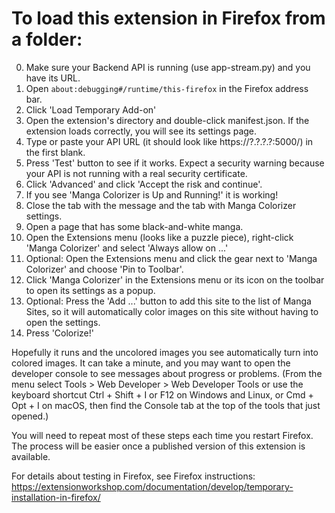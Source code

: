 # To load this extension in Firefox from a folder:
0. Make sure your Backend API is running (use app-stream.py) and you have its URL.
1. Open `about:debugging#/runtime/this-firefox` in the Firefox address bar.
2. Click 'Load Temporary Add-on'
3. Open the extension's directory and double-click manifest.json.
If the extension loads correctly, you will see its settings page.
4. Type or paste your API URL (it should look like https://?.?.?.?:5000/) in the first blank.
5. Press 'Test' button to see if it works. Expect a security warning because your API is not running with a real security certificate.
6. Click 'Advanced' and click 'Accept the risk and continue'.
7. If you see 'Manga Colorizer is Up and Running!' it is working!
8. Close the tab with the message and the tab with Manga Colorizer settings.
9. Open a page that has some black-and-white manga.
10. Open the Extensions menu (looks like a puzzle piece), right-click 'Manga Colorizer' and select 'Always allow on ...'
11. Optional: Open the Extensions menu and click the gear next to 'Manga Colorizer' and choose 'Pin to Toolbar'.
12. Click 'Manga Colorizer' in the Extensions menu or its icon on the toolbar to open its settings as a popup.
13. Optional: Press the 'Add ...' button to add this site to the list of Manga Sites, so it will automatically color images on this site without having to open the settings.
14. Press 'Colorize!'

Hopefully it runs and the uncolored images you see automatically turn into colored images. It can take a minute, and you may want to open the developer console to see messages about progress or problems. (From the menu select Tools > Web Developer > Web Developer Tools or use the keyboard shortcut Ctrl + Shift + I or F12 on Windows and Linux, or Cmd + Opt + I on macOS, then find the Console tab at the top of the tools that just opened.)

You will need to repeat most of these steps each time you restart Firefox. The process will be easier once a published version of this extension is available.

For details about testing in Firefox, see Firefox instructions:
https://extensionworkshop.com/documentation/develop/temporary-installation-in-firefox/
